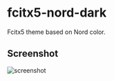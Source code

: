 # fcitx5-nord-dark

Fcitx5 theme based on Nord color.

## Screenshot

![screenshot](https://user-images.githubusercontent.com/29998228/97848462-16031780-1d2c-11eb-8243-8c8acd47e386.png)
